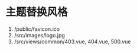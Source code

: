 # 主题替换风格

1. /public/favicon.ico
2. /src/images/logo.jpg
3. /src/views/common/403.vue, 404.vue, 500.vue
 

